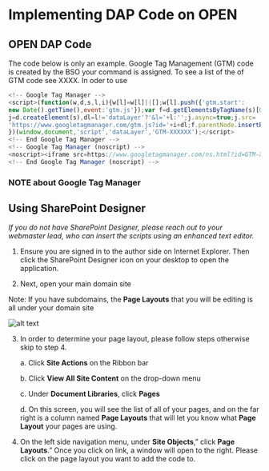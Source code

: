 # Implementing DAP Code on OPEN

## OPEN DAP Code
The code below is only an example. Google Tag Management (GTM) code is created by the BSO your command is assigned. To see a list of the of GTM code see XXXX. In oder to use 

```javascript
<!-- Google Tag Manager -->
<script>(function(w,d,s,l,i){w[l]=w[l]||[];w[l].push({'gtm.start':
new Date().getTime(),event:'gtm.js'});var f=d.getElementsByTagName(s)[0],
j=d.createElement(s),dl=l!='dataLayer'?'&l='+l:'';j.async=true;j.src=
'https://www.googletagmanager.com/gtm.js?id='+i+dl;f.parentNode.insertBefore(j,f);
})(window,document,'script','dataLayer','GTM-XXXXXX');</script>
<!-- End Google Tag Manager -->
<!-- Google Tag Manager (noscript) -->
<noscript><iframe src=https://www.googletagmanager.com/ns.html?id=GTM-XXXXXX height="0" width="0" style="display:none;visibility:hidden"></iframe></noscript>
<!-- End Google Tag Manager (noscript) -->
```

### NOTE about Google Tag Manager


## Using SharePoint Designer
*If you do not have SharePoint Designer, please reach out to your webmaster lead, who can insert the scripts using an enhanced text editor.*
  
  1. Ensure you are signed in to the author side on Internet Explorer. Then click the SharePoint Designer icon on your desktop to open the application.
  
  2. Next, open your main domain site
  
  Note: If you have subdomains, the **Page Layouts** that you will be editing is all under your domain site
  
  ![alt text](https://github.com/usnavy/DAP-Implantation/blob/master/images/image-1.PNG "Logo Title Text 1")
  
  
  3. In order to determine your page layout, please follow steps otherwise skip to step 4.
     
     a. Click **Site Actions** on the Ribbon bar
     
     b. Click **View All Site Content** on the drop-down menu
     
     c. Under **Document Libraries**, click **Pages**
     
     d. On this screen, you will see the list of all of your pages, and on the far right is a column named **Page Layouts** that will           let you know what **Page Layout** your pages are using.
  
  4. On the left side navigation menu, under **Site Objects**,” click **Page Layouts**.” Once you click on link, a window will open to the right. Please click on the page layout you want to add the code to.
